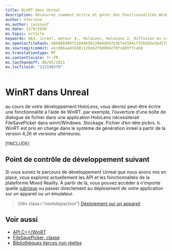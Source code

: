 ```yaml
---
title: WinRT dans Unreal
description: découvrez comment écrire et gérer des fonctionnalités WinRT personnalisées dans des applications de réalité mixte inréelles pour des appareils HoloLens.
author: hferrone
ms.author: jacksonf
ms.date: 12/9/2020
ms.topic: article
keywords: UE4, inréel, moteur 4,, HoloLens, HoloLens 2, diffusion en continu, communication à distance, réalité mixte, développement, prise en main, fonctionnalités, nouveau projet, émulateur, documentation, guides, fonctionnalités, hologrammes, développement de jeux, casque de réalité mixte, casque de réalité mixte, casque de réalité virtuelle, WinRT, DLL
ms.openlocfilehash: b00886908f51804650220b6dbb7b3bfe4184cf33b505e3bd278327d1669c5067
ms.sourcegitcommit: a1c086aa83d381129e62f9d8942f0fc889ffcab0
ms.translationtype: MT
ms.contentlocale: fr-FR
ms.lasthandoff: 08/05/2021
ms.locfileid: "115198379"
---
```

# <a name="winrt-in-unreal"></a>WinRT dans Unreal

au cours de votre développement HoloLens, vous devrez peut-être écrire une fonctionnalité à l’aide de WinRT. par exemple, l’ouverture d’une boîte de dialogue de fichier dans une application HoloLens nécessiterait FileSavePicker dans winrt/Windows. Stockage. Fichier d’en-tête pickrs. h. WinRT est pris en charge dans le système de génération inréel à partir de la version 4,26 et versions ultérieures.

[!INCLUDE[](includes/tabs-winRT.md)]

## <a name="next-development-checkpoint"></a>Point de contrôle de développement suivant

Si vous suivez le parcours de développement Unreal que nous avons mis en place, vous explorez actuellement les API et les fonctionnalités de la plateforme Mixed Reality. À partir de là, vous pouvez accéder à n’importe quelle [rubrique](unreal-development-overview.md#3-advanced-features) ou passer directement au déploiement de votre application sur un appareil ou un émulateur.

> [!div class="nextstepaction"]
> [Déploiement sur un appareil](unreal-deploying.md)

## <a name="see-also"></a>Voir aussi

* [API C++/WinRT](/windows/uwp/cpp-and-winrt-apis/)
* [FileSavePicker, classe](/uwp/api/Windows.Storage.Pickers.FileSavePicker) 
* [Bibliothèques tierces non réelles](https://docs.unrealengine.com/Programming/BuildTools/UnrealBuildTool/ThirdPartyLibraries/index.html)
